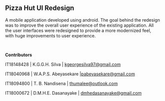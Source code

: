 ## Pizza Hut UI Redesign
A mobile application developed using android. The goal behind the redesign was to improve the overall user experience of the existing application.
All the user interfaces were redesigned to provide a more modernized feel, with huge improvements to user experience.

&nbsp; 
&nbsp;

**Contributors**

IT18148428 | K.G.G.H. Silva				| kgeorgesilva97@gmail.com

IT18040968 | W.A.P.S. Abeyasekare   |pabeyasekare@gmail.com

IT18094800 | T. B. Nandisena   			 | thumalee@outlook.com

IT18000672 | D.M.H.E. Dasanayake 	 | dmhedasanayake@gmail.com


 


